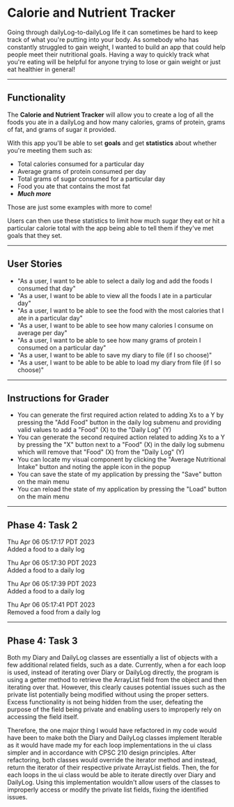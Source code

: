 # Calorie and Nutrient Tracker

Going through dailyLog-to-dailyLog life it can sometimes be hard to keep track of what you're putting into your body.
As somebody who has constantly struggled to gain weight, I wanted to build an app that could help people meet their
nutritional goals. Having a way to quickly track what you're eating will be helpful for anyone trying to lose or gain
weight or just eat healthier in general!

---
## Functionality

The **Calorie and Nutrient Tracker** will allow you to create a log of all the foods you ate in a dailyLog and how many
calories, grams of protein, grams of fat, and grams of sugar it provided.

With this app you'll be able to set **goals** and get **statistics** about whether you're meeting them such as:
- Total calories consumed for a particular day
- Average grams of protein consumed per day
- Total grams of sugar consumed for a particular day
- Food you ate that contains the most fat
- ***Much more***

Those are just some examples with more to come!

Users can then use these statistics to limit how much sugar they eat or hit a particular calorie total with the app 
being able to tell them if they've met goals that they set.

---
## User Stories

- "As a user, I want to be able to select a daily log and add the foods I consumed that day"
- "As a user, I want to be able to view all the foods I ate in a particular day"
- "As a user, I want to be able to see the food with the most calories that I ate in a particular day"
- "As a user, I want to be able to see how many calories I consume on average per day" 
- "As a user, I want to be able to see how many grams of protein I consumed on a particular day"
- "As a user, I want to be able to save my diary to file (if I so choose)"
- "As a user, I want to be able to be able to load my diary from file (if I so choose)"

---
## Instructions for Grader

- You can generate the first required action related to adding Xs to a Y by pressing the "Add Food" button in the daily log submenu and providing valid values to add a "Food" (X) to the "Daily Log" (Y)
- You can generate the second required action related to adding Xs to a Y by pressing the "X" button next to a "Food" (X) in the daily log submenu which will remove that "Food" (X) from the "Daily Log" (Y)
- You can locate my visual component by clicking the "Average Nutritional Intake" button and noting the apple icon in the popup
- You can save the state of my application by pressing the "Save" button on the main menu
- You can reload the state of my application by pressing the "Load" button on the main menu

---
## Phase 4: Task 2
Thu Apr 06 05:17:17 PDT 2023  
Added a food to a daily log

Thu Apr 06 05:17:30 PDT 2023  
Added a food to a daily log

Thu Apr 06 05:17:39 PDT 2023  
Added a food to a daily log

Thu Apr 06 05:17:41 PDT 2023  
Removed a food from a daily log

---
## Phase 4: Task 3
Both my Diary and DailyLog classes are essentially a list of objects with a few additional related fields, such as a date.
Currently, when a for each loop is used, instead of iterating over Diary or DailyLog directly, the program is using 
a getter method to retrieve the ArrayList field from the object and then iterating over that. However, this clearly causes 
potential issues such as the private list potentially being modified without using the proper setters. Excess functionality
is not being hidden from the user, defeating the purpose of the field being private and enabling users to improperly rely on
accessing the field itself.

Therefore, the one major thing I would have refactored in my code would have been to make both the Diary and DailyLog classes
implement Iterable as it would have made my for each loop implementations in the ui class simpler and in accordance with CPSC 210
design principles. After refactoring, both classes would override the iterator method and instead, return the iterator of their
respective private ArrayList fields. Then, the for each loops in the ui class would be able to iterate directly over 
Diary and DailyLog. Using this implementation wouldn't allow users of the classes to improperly access or modify the private
list fields, fixing the identified issues.